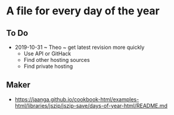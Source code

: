 # A file for every day of the year


## To Do

* 2019-10-31 ~ Theo ~ get latest revision more quickly
	* Use API or GitHack
	* Find other hosting sources
	* Find private hosting



## Maker

* https://jaanga.github.io/cookbook-html/examples-html/libraries/jszip/jszip-save/days-of-year-html/README.md